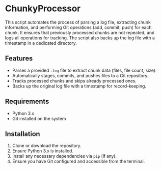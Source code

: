 # ChunkyProcessor

This script automates the process of parsing a log file, extracting chunk information, and performing Git operations (add, commit, push) for each chunk. It ensures that previously processed chunks are not repeated, and logs all operations for tracking. The script also backs up the log file with a timestamp in a dedicated directory.

## Features
- Parses a provided `.log` file to extract chunk data (files, file count, size).
- Automatically stages, commits, and pushes files to a Git repository.
- Tracks processed chunks and skips already processed ones.
- Backs up the original log file with a timestamp for record-keeping.

## Requirements
- Python 3.x
- Git installed on the system

## Installation

1. Clone or download the repository.
2. Ensure Python 3.x is installed.
3. Install any necessary dependencies via `pip` (if any).
4. Ensure you have Git configured and accessible from the terminal.


